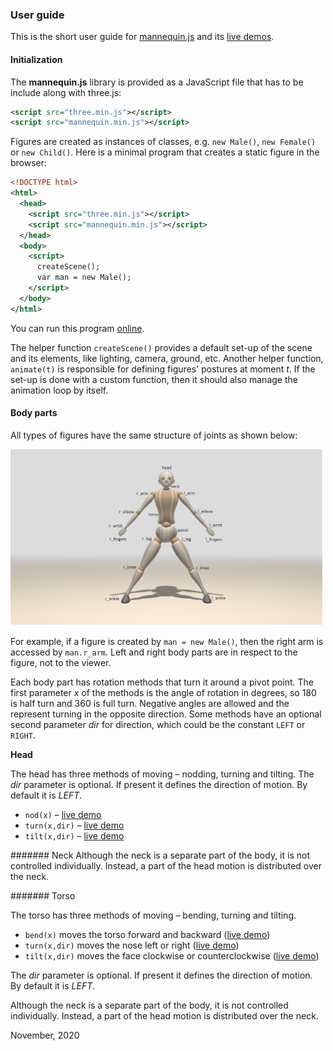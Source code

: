 ### User guide

This is the short user guide for [mannequin.js](../index.md) and its [live demos](../demos).

#### Initialization

The **mannequin.js** library is provided as a JavaScript file that has to
be include along with three.js:

``` xml
<script src="three.min.js"></script>
<script src="mannequin.min.js"></script>
```

Figures are created as instances of classes, e.g. `new Male()`, `new Female()` or
`new Child()`. Here is a minimal program that creates a static figure in the browser:

``` xml
<!DOCTYPE html>
<html>
  <head>
    <script src="three.min.js"></script>
    <script src="mannequin.min.js"></script>
  </head>
  <body>
    <script>
      createScene();
      var man = new Male();
    </script>
  </body>
</html>
```

You can run this program [online](example-minimal.html). 

The helper function `createScene()` provides a default set-up of the scene
and its elements, like lighting, camera, ground, etc. Another helper function,
`animate(t)` is responsible for defining figures' postures at moment *t*. If
the set-up is done with a custom function, then it should also manage the
animation loop by itself.


#### Body parts

All types of figures have the same structure of joints as shown below:

[<img src="snapshots/body-parts.jpg" width="500">](snapshots/body-parts.jpg)

For example, if a figure is created by `man = new Male()`, then the right
arm is accessed by `man.r_arm`. Left and right body parts are in respect
to the figure, not to the viewer.

Each body part has rotation methods that turn it around a pivot point.
The first parameter *x* of the methods is the angle of rotation in degrees,
so 180 is half turn and 360 is full turn. Negative angles are allowed and
the represent turning in the opposite direction. Some methods have an optional
second parameter *dir* for direction, which could be the constant `LEFT` or
`RIGHT`.

**Head**

The head has three methods of moving &ndash; nodding, turning and tilting. The *dir* parameter is optional. If present it defines the direction of motion. By default it is *LEFT*.

* `nod(x)` &ndash; [live demo](example-head-nod.html)
* `turn(x,dir)` &ndash; [live demo](example-head-turn.html)
* `tilt(x,dir)` &ndash; [live demo](example-head-tilt.html)



####### Neck
Although the neck is a separate part of the body, it is not controlled individually. Instead, a part of the head motion is distributed over the neck.

####### Torso

The torso has three methods of moving &ndash; bending, turning and tilting.

* `bend(x)` moves the torso forward and backward ([live demo](example-torso-bend.html))
* `turn(x,dir)` moves the nose left or right ([live demo](example-head-turn.html)) 
* `tilt(x,dir)` moves the face clockwise or counterclockwise ([live demo](example-head-tilt.html))

The *dir* parameter is optional. If present it defines the direction of motion. By default it is *LEFT*.

Although the neck is a separate part of the body, it is not controlled individually. Instead, a part of the head motion is distributed over the neck.

November, 2020

